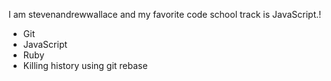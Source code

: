 I am stevenandrewwallace and my favorite code school track is JavaScript.!

* Git
* JavaScript
* Ruby
* Killing history using git rebase

